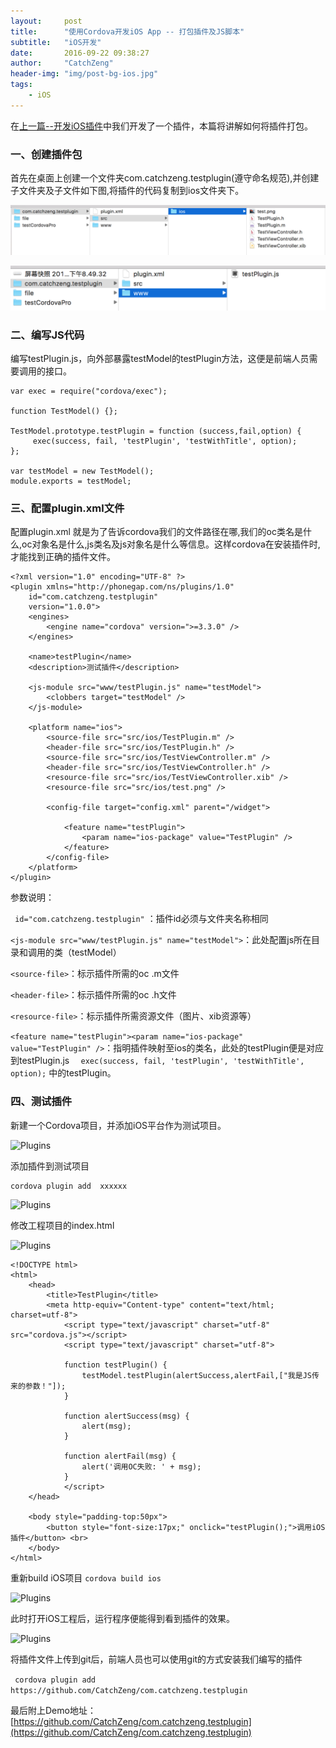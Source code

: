 ```yaml
---
layout:     post
title:      "使用Cordova开发iOS App -- 打包插件及JS脚本"
subtitle:   "iOS开发"
date:       2016-09-22 09:38:27 
author:     "CatchZeng"
header-img: "img/post-bg-ios.jpg"
tags:
    - iOS
---
```

<span id="busuanzi_container_page_pv"></span>

在[上一篇--开发iOS插件](http://catchzeng.com/2016/09/21/使用Cordova开发iOS-App-开发iOS插件/)中我们开发了一个插件，本篇将讲解如何将插件打包。

### 一、创建插件包
首先在桌面上创建一个文件夹com.catchzeng.testplugin(遵守命名规范),并创建子文件夹及子文件如下图,将插件的代码复制到ios文件夹下。

![Plugins](/img/in-post/post-cordova3/1.png)

![Plugins](/img/in-post/post-cordova3/2.png)

### 二、编写JS代码
编写testPlugin.js，向外部暴露testModel的testPlugin方法，这便是前端人员需要调用的接口。

```
var exec = require("cordova/exec");

function TestModel() {};

TestModel.prototype.testPlugin = function (success,fail,option) {
     exec(success, fail, 'testPlugin', 'testWithTitle', option);
};

var testModel = new TestModel();
module.exports = testModel;

```

### 三、配置plugin.xml文件
配置plugin.xml 就是为了告诉cordova我们的文件路径在哪,我们的oc类名是什么,oc对象名是什么,js类名及js对象名是什么等信息。这样cordova在安装插件时,才能找到正确的插件文件。

```
<?xml version="1.0" encoding="UTF-8" ?>
<plugin xmlns="http://phonegap.com/ns/plugins/1.0"
    id="com.catchzeng.testplugin"
    version="1.0.0">
    <engines>
        <engine name="cordova" version=">=3.3.0" />
    </engines>
    
    <name>testPlugin</name>
    <description>测试插件</description>
    
    <js-module src="www/testPlugin.js" name="testModel">
        <clobbers target="testModel" />
    </js-module>
    
    <platform name="ios">
        <source-file src="src/ios/TestPlugin.m" />
        <header-file src="src/ios/TestPlugin.h" />
        <source-file src="src/ios/TestViewController.m" />
        <header-file src="src/ios/TestViewController.h" />
        <resource-file src="src/ios/TestViewController.xib" />
        <resource-file src="src/ios/test.png" />
        
        <config-file target="config.xml" parent="/widget">
            
            <feature name="testPlugin">
                <param name="ios-package" value="TestPlugin" />
            </feature>
        </config-file>
    </platform>
</plugin>
```
参数说明：

``` id="com.catchzeng.testplugin"``` ：插件id必须与文件夹名称相同

```<js-module src="www/testPlugin.js" name="testModel">```：此处配置js所在目录和调用的类（testModel）

```<source-file>```：标示插件所需的oc .m文件

```<header-file>```：标示插件所需的oc .h文件

```<resource-file>```：标示插件所需资源文件（图片、xib资源等）

```<feature name="testPlugin"><param name="ios-package" value="TestPlugin" />```：指明插件映射至ios的类名，此处的testPlugin便是对应到testPlugin.js ```  exec(success, fail, 'testPlugin', 'testWithTitle', option);``` 中的testPlugin。

### 四、测试插件

新建一个Cordova项目，并添加iOS平台作为测试项目。

![Plugins](/img/in-post/post-cordova3/3.png)

添加插件到测试项目
```
cordova plugin add  xxxxxx
```

![Plugins](/img/in-post/post-cordova3/4.png)

修改工程项目的index.html

![Plugins](/img/in-post/post-cordova3/5.png)

```
<!DOCTYPE html>
<html>
    <head>
        <title>TestPlugin</title>
        <meta http-equiv="Content-type" content="text/html; charset=utf-8">
            <script type="text/javascript" charset="utf-8" src="cordova.js"></script>
            <script type="text/javascript" charset="utf-8">

            function testPlugin() {
                testModel.testPlugin(alertSuccess,alertFail,["我是JS传来的参数！"]);
            }

            function alertSuccess(msg) {
                alert(msg);
            }

            function alertFail(msg) {
                alert('调用OC失败: ' + msg);
            }
            </script>
    </head>

    <body style="padding-top:50px">
        <button style="font-size:17px;" onclick="testPlugin();">调用iOS插件</button> <br>
    </body>
</html>
```
重新build iOS项目
``` cordova build ios ```

![Plugins](/img/in-post/post-cordova3/6.png)

此时打开iOS工程后，运行程序便能得到看到插件的效果。

![Plugins](/img/in-post/post-cordova3/7.gif)


将插件文件上传到git后，前端人员也可以使用git的方式安装我们编写的插件

```  cordova plugin add  https://github.com/CatchZeng/com.catchzeng.testplugin ```

最后附上Demo地址：[https://github.com/CatchZeng/com.catchzeng.testplugin](https://github.com/CatchZeng/com.catchzeng.testplugin)